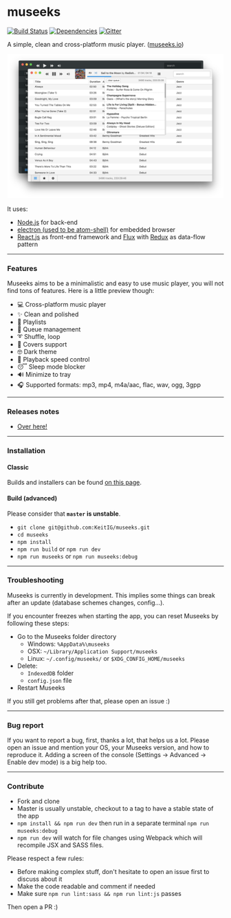 # museeks

[![Build Status](https://img.shields.io/circleci/project/github/KeitIG/museeks.svg)](https://circleci.com/gh/KeitIG/museeks)
[![Dependencies](https://david-dm.org/KeitIG/museeks.svg)](https://github.com/KeitIG/museeks)
[![Gitter](https://badges.gitter.im/KeitIG/museeks.svg)](https://gitter.im/KeitIG/museeks?utm_source=badge&utm_medium=badge&utm_campaign=pr-badge)

A simple, clean and cross-platform music player. ([museeks.io](http://museeks.io))

![Screenshot](screenshot.png)

It uses:
* [Node.js](https://nodejs.org/en/) for back-end
* [electron (used to be atom-shell)](https://github.com/atom/electron/) for embedded browser
* [React.js](https://facebook.github.io/react/) as front-end framework and [Flux](https://facebook.github.io/flux/) with  [Redux](http://redux.js.org/) as data-flow pattern

---

### Features

Museeks aims to be a minimalistic and easy to use music player, you will not find tons of features. Here is a little preview though:

- 💻 Cross-platform music player
- ✨ Clean and polished
- 🌟 Playlists
- 🎼 Queue management
- ➰ Shuffle, loop
- 🌄 Covers support
- 🤓 Dark theme
- 🚤 Playback speed control
- 😴 Sleep mode blocker
- 🔊 Minimize to tray
- 🎧 Supported formats: mp3, mp4, m4a/aac, flac, wav, ogg, 3gpp

---

### Releases notes

- [Over here!](https://github.com/KeitIG/museeks/releases)

---

### Installation

#### Classic

Builds and installers can be found [on this page](https://github.com/KeitIG/museeks/releases).

#### Build (advanced)

Please consider that **`master` is unstable**.

- `git clone git@github.com:KeitIG/museeks.git`
- `cd museeks`
- `npm install`
- `npm run build` or `npm run dev`
- `npm run museeks` or `npm run museeks:debug`

---

### Troubleshooting

Museeks is currently in development. This implies some things can break after an update (database schemes changes, config...).

If you encounter freezes when starting the app, you can reset Museeks by following these steps:

- Go to the Museeks folder directory
    - Windows: `%AppData%\museeks`
    - OSX: `~/Library/Application Support/museeks`
    - Linux: `~/.config/museeks/` or `$XDG_CONFIG_HOME/museeks`
- Delete:
    - `IndexedDB` folder
    - `config.json` file
- Restart Museeks

If you still get problems after that, please open an issue :)

---

### Bug report

If you want to report a bug, first, thanks a lot, that helps us a lot. Please open an issue and mention your OS, your Museeks version, and how to reproduce it. Adding a screen of the console (Settings -> Advanced -> Enable dev mode) is a big help too.

---

### Contribute

- Fork and clone
- Master is usually unstable, checkout to a tag to have a stable state of the app
- `npm install && npm run dev` then run in a separate terminal `npm run museeks:debug`
- `npm run dev` will watch for file changes using Webpack which will recompile JSX and SASS files.

Please respect a few rules:

- Before making complex stuff, don't hesitate to open an issue first to discuss about it
- Make the code readable and comment if needed
- Make sure `npm run lint:sass && npm run lint:js` passes

Then open a PR :)
